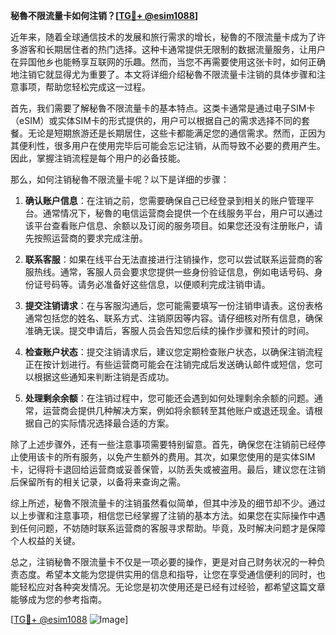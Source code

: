 **秘魯不限流量卡如何注销？[[TG💪+ @esim1088](https://t.me/s/esim1088)]**

近年来，随着全球通信技术的发展和旅行需求的增长，秘魯的不限流量卡成为了许多游客和长期居住者的热门选择。这种卡通常提供无限制的数据流量服务，让用户在异国他乡也能畅享互联网的乐趣。然而，当您不再需要使用这张卡时，如何正确地注销它就显得尤为重要了。本文将详细介绍秘魯不限流量卡注销的具体步骤和注意事项，帮助您轻松完成这一过程。

首先，我们需要了解秘魯不限流量卡的基本特点。这类卡通常是通过电子SIM卡（eSIM）或实体SIM卡的形式提供的，用户可以根据自己的需求选择不同的套餐。无论是短期旅游还是长期居住，这些卡都能满足您的通信需求。然而，正因为其便利性，很多用户在使用完毕后可能会忘记注销，从而导致不必要的费用产生。因此，掌握注销流程是每个用户的必备技能。

那么，如何注销秘魯不限流量卡呢？以下是详细的步骤：

1. **确认账户信息**：在注销之前，您需要确保自己已经登录到相关的账户管理平台。通常情况下，秘魯的电信运营商会提供一个在线服务平台，用户可以通过该平台查看账户信息、余额以及订阅的服务项目。如果您还没有注册账户，请先按照运营商的要求完成注册。

2. **联系客服**：如果在线平台无法直接进行注销操作，您可以尝试联系运营商的客服热线。通常，客服人员会要求您提供一些身份验证信息，例如电话号码、身份证号码等。请务必准备好这些信息，以便顺利完成注销申请。

3. **提交注销请求**：在与客服沟通后，您可能需要填写一份注销申请表。这份表格通常包括您的姓名、联系方式、注销原因等内容。请仔细核对所有信息，确保准确无误。提交申请后，客服人员会告知您后续的操作步骤和预计的时间。

4. **检查账户状态**：提交注销请求后，建议您定期检查账户状态，以确保注销流程正在按计划进行。有些运营商可能会在注销完成后发送确认邮件或短信，您可以根据这些通知来判断注销是否成功。

5. **处理剩余余额**：在注销过程中，您可能还会遇到如何处理剩余余额的问题。通常，运营商会提供几种解决方案，例如将余额转至其他账户或退还现金。请根据自己的实际情况选择最合适的方案。

除了上述步骤外，还有一些注意事项需要特别留意。首先，确保您在注销前已经停止使用该卡的所有服务，以免产生额外的费用。其次，如果您使用的是实体SIM卡，记得将卡退回给运营商或妥善保管，以防丢失或被盗用。最后，建议您在注销后保留所有的相关记录，以备将来查询之需。

综上所述，秘魯不限流量卡的注销虽然看似简单，但其中涉及的细节却不少。通过以上步骤和注意事项，相信您已经掌握了注销的基本方法。如果您在实际操作中遇到任何问题，不妨随时联系运营商的客服寻求帮助。毕竟，及时解决问题才是保障个人权益的关键。

总之，注销秘魯不限流量卡不仅是一项必要的操作，更是对自己财务状况的一种负责态度。希望本文能为您提供实用的信息和指导，让您在享受通信便利的同时，也能轻松应对各种突发情况。无论您是初次使用还是已经有过经验，都希望这篇文章能够成为您的参考指南。

[[TG💪+ @esim1088](https://t.me/s/esim1088) ![Image](https://i.postimg.cc/4NQfJmqS/Snipaste-2025-05-13-00-14-12.png)]